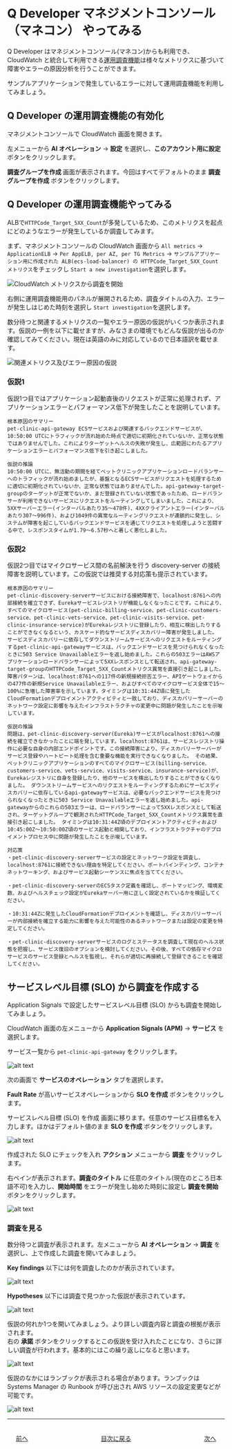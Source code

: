 # Q Developer マネジメントコンソール（マネコン） やってみる
Q Developer はマネジメントコンソール(マネコン)からも利用でき、CloudWatch と統合して利用できる[運用調査機能](https://aws.amazon.com/jp/blogs/news/investigate-and-remediate-operational-issues-with-amazon-q-developer/)は様々なメトリクスに基づいて障害やエラーの原因分析を行うことができます。

サンプルアプリケーションで発生しているエラーに対して運用調査機能を利用してみましょう。

## Q Developer の運用調査機能の有効化

マネジメントコンソールで CloudWatch 画面を開きます。  

左メニューから **AI オペレーション** → **設定** を選択し、**このアカウント用に設定** ボタンをクリックします。  

**調査グループを作成** 画面が表示されます。今回はすべてデフォルトのまま **調査グループを作成** ボタンをクリックします。  

## Q Developer の運用調査機能やってみる
ALBで`HTTPCode_Target_5XX_Count`が多発しているため、このメトリクスを起点にどのようなエラーが発生しているか調査してみます。

まず、マネジメントコンソールの CloudWatch 画面から `All metrics` → `ApplicationELB` → `Per AppELB, per AZ, per TG Metrics` → `サンプルアプリケーション用に作成された ALB(ecs-load-balancer) の HTTPCode_Target_5XX_Count メトリクス`をチェックし `Start a new investigation`を選択します。

![CloudWatch メトリクスから調査を開始](img/chap5_1.png)

右側に運用調査機能用のパネルが展開されるため、調査タイトルの入力、エラーが発生しはじめた時刻を選択し `Start investigation`を選択します。

数分待つと関連するメトリクスの一覧やエラー原因の仮説がいくつか表示されます。仮説の一例を以下に載せますが、みなさまの環境でもどんな仮説が出るのか確認してみてください。現在は英語のみに対応しているので日本語訳を載せます。

![関連メトリクス及びエラー原因の仮説](img/chap5_2.png)

### 仮説1
仮説1つ目ではアプリケーション起動直後のリクエストが正常に処理されず、アプリケーションエラーとパフォーマンス低下が発生したことを説明しています。
```
根本原因のサマリー
pet-clinic-api-gateway ECSサービスおよび関連するバックエンドサービスが、10:50:00 UTCにトラフィックが流れ始めた時点で適切に初期化されていないか、正常な状態ではありませんでした。これによりターゲットヘルスの失敗が発生し、広範囲にわたるアプリケーションエラーとパフォーマンス低下を引き起こしました。

仮説の推論
10:50:00 UTCに、無活動の期間を経てペットクリニックアプリケーションロードバランサーへのトラフィックが流れ始めましたが、基盤となるECSサービスがリクエストを処理するために適切に初期化されていないか、正常な状態ではありませんでした。api-gateway-target-groupのターゲットが正常でないか、まだ登録されていない状態であったため、ロードバランサーが利用できないサービスにリクエストをルーティングしてしまいました。これにより、5XXサーバーエラー(インターバルあたり35〜478件)、4XXクライアントエラー(インターバルあたり307〜996件)、および1049件の異常なルーティングリクエストが連鎖的に発生し、システムが障害を起こしているバックエンドサービスを通じてリクエストを処理しようと苦闘する中で、レスポンスタイムが1.79〜6.57秒へと著しく悪化しました。
```

### 仮説2
 仮説2つ目ではマイクロサービス間の名前解決を行う discovery-server の接続障害を説明しています。この仮説では推奨する対応策も提示されています。

 ```
 根本原因のサマリー
 pet-clinic-discovery-serverサービスにおける接続障害で、localhost:8761への内部接続を確立できず、Eurekaサービスレジストリが機能しなくなったことです。これにより、すべてのマイクロサービス(pet-clinic-billing-service、pet-clinic-customers-service、pet-clinic-vets-service、pet-clinic-visits-service、pet-clinic-insurance-service)がEurekaレジストリに登録したり、相互に検出したりすることができなくなるという、カスケード的なサービスディスカバリー障害が発生しました。 サービスディスカバリーに依存してダウンストリームサービスへのリクエストをルーティングするpet-clinic-api-gatewayサービスは、バックエンドサービスを見つけられなくなったときに503 Service Unavailableエラーを返し始めました。これらの503エラーはAWSアプリケーションロードバランサーによって5XXレスポンスとして転送され、api-gateway-target-groupのHTTPCode_Target_5XX_Countメトリクス異常を直接引き起こしました。 障害パターンは、localhost:8761への117件の新規接続拒否エラー、APIゲートウェイからの477件の新規Service Unavailableエラー、およびすべてのマイクロサービス全体で15〜100%に急増した障害率を示しています。タイミングは10:31:44Z頃に発生したCloudFormationデプロイメントアクティビティと一致しており、ディスカバリーサーバーのネットワーク設定に影響を与えたインフラストラクチャの変更中に問題が発生したことを示唆しています。

 仮説の推論
 問題は、pet-clinic-discovery-server(Eureka)サービスがlocalhost:8761への接続を確立できなかったことに端を発しています。localhost:8761は、サービスレジストリ操作に必要な自身の内部エンドポイントです。この接続障害により、ディスカバリーサーバーがサービス登録やハートビート処理を含む重要な機能を実行できなくなりました。 その結果、ペットクリニックアプリケーションのすべてのマイクロサービス(billing-service、customers-service、vets-service、visits-service、insurance-service)が、Eurekaレジストリに自身を登録したり、他のサービスを検出したりすることができなくなりました。 ダウンストリームサービスへのリクエストをルーティングするためにサービスディスカバリーに依存しているapi-gatewayサービスは、必要なバックエンドサービスを見つけられなくなったときに503 Service Unavailableエラーを返し始めました。api-gatewayからのこれらの503エラーは、ロードバランサーによって5XXレスポンスとして転送され、ターゲットグループで観測されたHTTPCode_Target_5XX_Countメトリクス異常を直接引き起こしました。 タイミングは10:31:44Z頃のデプロイメントアクティビティおよび10:45:00Z〜10:50:00Z頃のサービス起動と相関しており、インフラストラクチャのデプロイメントプロセス中に問題が発生したことを示唆しています。

 対応策
 ・pet-clinic-discovery-serverサービスの設定とネットワーク設定を調査し、localhost:8761に接続できない理由を特定してください。ポートバインディング、コンテナネットワーキング、およびサービス起動シーケンスに焦点を当ててください。 

 ・pet-clinic-discovery-serverのECSタスク定義を確認し、ポートマッピング、環境変数、およびヘルスチェック設定がEurekaサーバー用に正しく設定されているかを検証してください。 
 
 ・10:31:44Zに発生したCloudFormationデプロイメントを確認し、ディスカバリーサーバーが内部接続を確立する能力に影響を与えた可能性のあるネットワークまたは設定の変更を特定してください。 
 
 ・pet-clinic-discovery-serverサービスのログとステータスを調査して現在のヘルス状態を把握し、サービス復旧のオプションを検討してください。その後、すべての依存マイクロサービスのサービス登録とヘルスを監視し、それらが適切に再接続して登録できることを確認してください。
 ```

## サービスレベル目標 (SLO) から調査を作成する

Application Signals で設定したサービスレベル目標 (SLO) からも調査を開始してみましょう。  

CloudWatch 画面の左メニューから **Application Signals (APM)** → **サービス** を選択します。

サービス一覧から `pet-clinic-api-gateway` をクリックします。

![alt text](./img/chap5_app_service.png)


次の画面で **サービスのオペレーション** タブを選択します。

**Fault Rate** が高いサービスオペレーションから **SLO を作成** ボタンをクリックします。

サービスレベル目標 (SLO) を作成 画面に移ります。任意のサービス目標名を入力します。ほかはデフォルト値のまま **SLO を作成** ボタンをクリックします。

![alt text](./img/chat5_api.png)

作成された SLO にチェックを入れ **アクション** メニューから **調査** をクリックします。

右ペインが表示されます。**調査のタイトル** に任意のタイトル(現在のところ日本語不可)を入力し、**開始時間** をエラーが発生し始めた時刻に設定し **調査を開始** ボタンをクリックします。  

![alt text](./img/chap5_invest_api.png)

### 調査を見る

数分待つと調査が表示されます。左メニューから **AI オペレーション** → **調査** を選択し、上で作成した調査を開いてみましょう。

**Key findings** 以下には何を調査したのかが表示されています。

![alt text](./img/chap5_key_finding.png)


**Hypotheses** 以下には調査で見つかった仮説が表示されています。  

![alt text](./img/chap5_hypothese.png)


仮説の何れか1つを開いてみましょう。より詳しい調査内容と調査の根拠が表示されます。  
右の **承諾** ボタンをクリックするとこの仮説を受け入れたことになり、さらに詳しい調査が行われます。基本的にはこの繰り返しになると思います。

![alt text](./img/chatp5_hypothese_detail.png)

仮説のなかにはランブックが表示される場合があります。ランブックは Systems Manager の Runbook が呼び出され AWS リソースの設定変更などが可能です。

![alt text](./img/chap5_runbook.png)

---

<nav aria-label="ページナビゲーション">  
  <ul style="display: flex; justify-content: space-between; list-style: none; padding: 0;">  
    <li style="padding: 20px; text-align: left;"><a href="chap4.md">前へ</a></li>  
    <li style="padding: 20px; text-align: center;"><a href="README.md">目次に戻る</a></li>  
    <li style="padding: 20px; text-align: right;"><a href="chap6.md">次へ</a></li>  
  </ul>  
</nav>  
